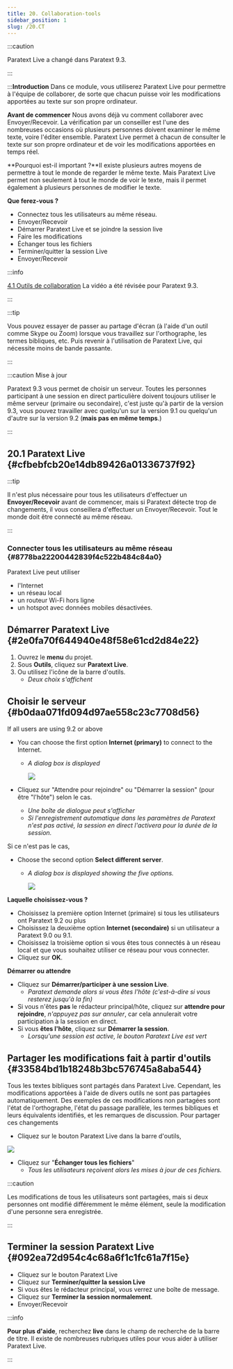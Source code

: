 ```yaml
---
title: 20. Collaboration-tools
sidebar_position: 1
slug: /20.CT
---
```




:::caution

Paratext Live a changé dans Paratext 9.3.

:::




:::**Introduction** Dans ce module, vous utiliserez Paratext Live pour permettre à l'équipe de collaborer, de sorte que chacun puisse voir les modifications apportées au texte sur son propre ordinateur.


**Avant de commencer**  Nous avons déjà vu comment collaborer avec Envoyer/Recevoir. La vérification par un conseiller est l'une des nombreuses occasions où plusieurs personnes doivent examiner le même texte, voire l'éditer ensemble. Paratext Live permet à chacun de consulter le texte sur son propre ordinateur et de voir les modifications apportées en temps réel.


**Pourquoi est-il important ?**Il existe plusieurs autres moyens de permettre à tout le monde de regarder le même texte. Mais Paratext Live permet non seulement à tout le monde de voir le texte, mais il permet également à plusieurs personnes de modifier le texte.


**Que ferez-vous ?**

- Connectez tous les utilisateurs au même réseau.
- Envoyer/Recevoir
- Démarrer Paratext Live et se joindre la session live
- Faire les modifications
- Échanger tous les fichiers
- Terminer/quitter la session Live
- Envoyer/Recevoir

:::info

 [4.1 Outils de collaboration](https://vimeo.com/641947293)  La vidéo a été révisée pour Paratext 9.3.

:::




:::tip

Vous pouvez essayer de passer au partage d'écran (à l'aide d'un outil comme Skype ou Zoom) lorsque vous travaillez sur l'orthographe, les termes bibliques, etc. Puis revenir à l'utilisation de Paratext Live, qui nécessite moins de bande passante.

:::




:::caution Mise à jour


Paratext 9.3 vous permet de choisir un serveur. Toutes les personnes participant à une session en direct particulière doivent toujours utiliser le même serveur (primaire ou secondaire), c'est juste qu'à partir de la version 9.3, vous pouvez travailler avec quelqu'un sur la version 9.1 ou quelqu'un d'autre sur la version 9.2 (**mais pas en même temps**.)


:::


## 20.1 Paratext Live {#cfbebfcb20e14db89426a01336737f92}


:::tip

Il n'est plus nécessaire pour tous les utilisateurs d'effectuer un **Envoyer/Recevoir** avant de commencer, mais si Paratext détecte trop de changements, il vous conseillera d'effectuer un Envoyer/Recevoir. Tout le monde doit être connecté au même réseau.

:::




### Connecter tous les utilisateurs au même réseau {#8778ba22200442839f4c522b484c84a0}


Paratext Live peut utiliser

- l'Internet
- un réseau local
- un routeur Wi-Fi hors ligne
- un hotspot avec données mobiles désactivées.

## Démarrer Paratext Live {#2e0fa70f644940e48f58e61cd2d84e22}

1. Ouvrez le **menu** du projet.
2. Sous **Outils**, cliquez sur **Paratext Live**.
3. Ou utilisez l'icône de la barre d'outils.
    - _Deux choix s'affichent_

## Choisir le serveur {#b0daa071fd094d97ae558c23c7708d56}


If all users are using 9.2 or above

- You can choose the first option **Internet (primary)** to connect to the Internet.
    - _A dialog box is displayed_

        ![](./918960374.png)

- Cliquez sur "Attendre pour rejoindre" ou "Démarrer la session" (pour être "l'hôte") selon le cas.
    - _Une boîte de dialogue peut s'afficher_
    - _Si l'enregistrement automatique dans les paramètres de Paratext n'est pas activé, la session en direct l'activera pour la durée de la session._

Si ce n'est pas le cas,

- Choose the second option **Select different server**.
    - _A dialog box is displayed showing the five options._

        ![](./564161900.png)


**Laquelle choisissez-vous ?**

- Choisissez la première option Internet (primaire) si tous les utilisateurs ont Paratext 9.2 ou plus
- Choisissez la deuxième option **Internet (secondaire)** si un utilisateur a Paratext 9.0 ou 9.1.
- Choisissez la troisième option si vous êtes tous connectés à un réseau local et que vous souhaitez utiliser ce réseau pour vous connecter.
- Cliquez sur **OK**.

**Démarrer ou attendre**

- Cliquez sur **Démarrer/participer à une session Live**.
    - _Paratext demande alors si vous êtes l'hôte (c'est-à-dire si vous resterez jusqu'à la fin)_
- Si vous n'êtes **pas** le rédacteur principal/hôte, cliquez sur **attendre pour rejoindre**, *n'appuyez pas sur annuler*, car cela annulerait votre participation à la session en direct.
- Si vous **êtes l'hôte**, cliquez sur **Démarrer la session**.
    - _Lorsqu'une session est active, le bouton Paratext Live est vert_

## Partager les modifications fait à partir d'outils {#33584bd1b18248b3bc576745a8aba544}


Tous les textes bibliques sont partagés dans Paratext Live. Cependant, les modifications apportées à l'aide de divers outils ne sont pas partagées automatiquement. Des exemples de ces modifications non partagées sont l'état de l'orthographe, l'état du passage parallèle, les termes bibliques et leurs équivalents identifiés, et les remarques de discussion. Pour partager ces changements

- Cliquez sur le bouton Paratext Live dans la barre d'outils,

![](./419095099.png)

- Cliquez sur "**Échanger tous les fichiers**"
    - _Tous les utilisateurs reçoivent alors les mises à jour de ces fichiers._

:::caution

Les modifications de tous les utilisateurs sont partagées, mais si deux personnes ont modifié différemment le même élément, seule la modification d'une personne sera enregistrée.

:::




## Terminer la session Paratext Live {#092ea72d954c4c68a6f1c1fc61a7f15e}

- Cliquez sur le bouton Paratext Live
- Cliquez sur **Terminer/quitter la session Live**
- Si vous êtes le rédacteur principal, vous verrez une boîte de message.
- Cliquez sur **Terminer la session normalement**.
- Envoyer/Recevoir

:::info

**Pour plus d'aide**, recherchez **live** dans le champ de recherche de la barre de titre. Il existe de nombreuses rubriques utiles pour vous aider à utiliser Paratext Live.

:::



